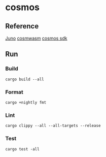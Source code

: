 # cosmos

## Reference
[Juno](https://docs.junonetwork.io/juno/readme)
[cosmwasm](https://docs.cosmwasm.com/docs/1.0/)
[cosmos sdk](https://docs.cosmos.network/)

## Run
### Build
```
cargo build --all
```

### Format
```
cargo +nightly fmt
```

### Lint
```
cargo clippy --all --all-targets --release
```

### Test
```
cargo test -all
```